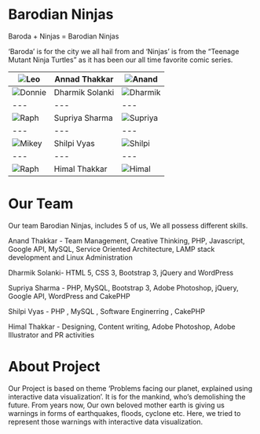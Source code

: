 Barodian Ninjas
================
Baroda + Ninjas = Barodian Ninjas 

‘Baroda’ is for the city we all hail from and ‘Ninjas’ is from the “Teenage Mutant Ninja Turtles” as it has been our all time favorite comic series.
 

| ![Leo](http://anthakkar08.koding.io/wp-content/uploads/2014/12/ninja1.png) | Annad Thakkar | ![Anand](http://anthakkar08.koding.io/wp-content/uploads/2014/12/anand.png) |  
|--- |--- |--- 
|![Donnie](http://anthakkar08.koding.io/wp-content/uploads/2014/12/ninja2.png)| Dharmik Solanki |![Dharmik](http://anthakkar08.koding.io/wp-content/uploads/2014/12/dharmik.png) |
|--- |--- |---  
|![Raph](http://anthakkar08.koding.io/wp-content/uploads/2014/12/ninja4.png)| Supriya Sharma |![Supriya](http://anthakkar08.koding.io/wp-content/uploads/2014/12/sup.png)|
|--- |--- |---  
|![Mikey](http://anthakkar08.koding.io/wp-content/uploads/2014/12/ninja3.png)| Shilpi Vyas |![Shilpi](http://anthakkar08.koding.io/wp-content/uploads/2014/12/shilpi.png)|
|--- |--- |---  
|![Raph](http://anthakkar08.koding.io/wp-content/uploads/2014/12/ninja4.png)| Himal Thakkar |![Himal](http://anthakkar08.koding.io/wp-content/uploads/2014/12/himal.png)|

Our Team
=======
Our team Barodian Ninjas, includes 5 of us, We all possess different skills.

Anand Thakkar  - Team Management, Creative Thinking, PHP, Javascript, Google API, MySQL, Service Oriented Architecture, LAMP stack development and Linux Administration

Dharmik Solanki- HTML 5, CSS 3, Bootstrap 3, jQuery and WordPress 

Supriya Sharma - PHP, MySQL, Bootstrap 3, Adobe Photoshop, jQuery, Google API, WordPress and CakePHP

Shilpi Vyas - PHP ,  MySQL  , Software Enginerring , CakePHP

Himal Thakkar  - Designing, Content writing, Adobe Photoshop, Adobe Illustrator and PR activities

About Project
=======
Our Project is based on theme ‘Problems facing our planet, explained using interactive data visualization’.
It is for the mankind, who’s demolishing the future. From years now, Our own beloved mother earth is giving us warnings in forms of earthquakes, floods, cyclone etc. Here, we tried to represent those warnings with interactive data visualization.
